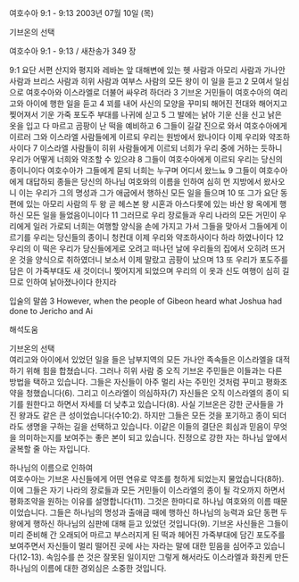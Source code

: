 여호수아 9:1 - 9:13 
2003년 07월 10일 (목)

기브온의 선택



여호수아 9:1 - 9:13 / 새찬송가 349 장


9:1 요단 서편 산지와 평지와 레바논 앞 대해변에 있는 헷 사람과 아모리 사람과 가나안 사람과 브리스 사람과 히위 사람과 여부스 사람의 모든 왕이 이 일을 듣고 2 모여서 일심으로 여호수아와 이스라엘로 더불어 싸우려 하더라 3 기브온 거민들이 여호수아의 여리고와 아이에 행한 일을 듣고 4 꾀를 내어 사신의 모양을 꾸미되 해어진 전대와 해어지고 찢어져서 기운 가죽 포도주 부대를 나귀에 싣고 5 그 발에는 낡아 기운 신을 신고 낡은 옷을 입고 다 마르고 곰팡이 난 떡을 예비하고 6 그들이 길갈 진으로 와서 여호수아에게 이르러 그와 이스라엘 사람들에게 이르되 우리는 원방에서 왔나이다 이제 우리와 약조하사이다 7 이스라엘 사람들이 히위 사람들에게 이르되 너희가 우리 중에 거하는 듯하니 우리가 어떻게 너희와 약조할 수 있으랴 8 그들이 여호수아에게 이르되 우리는 당신의 종이니이다 여호수아가 그들에게 묻되 너희는 누구며 어디서 왔느뇨 9 그들이 여호수아에게 대답하되 종들은 당신의 하나님 여호와의 이름을 인하여 심히 먼 지방에서 왔사오니 이는 우리가 그의 명성과 그가 애굽에서 행하신 모든 일을 들으며 10 또 그가 요단 동편에 있는 아모리 사람의 두 왕 곧 헤스본 왕 시혼과 아스다롯에 있는 바산 왕 옥에게 행하신 모든 일을 들었음이니이다 11 그러므로 우리 장로들과 우리 나라의 모든 거민이 우리에게 일러 가로되 너희는 여행할 양식을 손에 가지고 가서 그들을 맞아서 그들에게 이르기를 우리는 당신들의 종이니 청컨대 이제 우리와 약조하사이다 하라 하였나이다 12 우리의 이 떡은 우리가 당신들에게로 오려고 떠나던 날에 우리들의 집에서 오히려 뜨거운 것을 양식으로 취하였더니 보소서 이제 말랐고 곰팡이 났으며 13 또 우리가 포도주를 담은 이 가죽부대도 새 것이더니 찢어지게 되었으며 우리의 이 옷과 신도 여행이 심히 길므로 인하여 낡아졌나이다 한지라 

입술의 말씀 
3 However, when the people of Gibeon heard what Joshua had done to Jericho and Ai

해석도움





기브온의 선택  
여리고와 아이에서 있었던 일을 들은 남부지역의 모든 가나안 족속들은 이스라엘을 대적하기 위해 힘을 합쳤습니다. 그러나 히위 사람 중 오직 기브온 주민들은 이들과는 다른 방법을 택하고 있습니다. 그들은 자신들이 아주 멀리 사는 주민인 것처럼 꾸미고 평화조약을 청했습니다(6). 그리고 이스라엘이 의심하자(7) 자신들은 오직 이스라엘의 종이 되기를 원한다고 하면서 자세를 더 낮추고 있습니다(8). 사실 기브온은 강한 군사들을 가진 왕과도 같은 큰 성이었습니다(수10:2). 하지만 그들은 모든 것을 포기하고 종이 되더라도 생명을 구하는 길을 선택하고 있습니다. 이같은 이들의 결단은 회심과 믿음이 무엇을 의미하는지를 보여주는 좋은 본이 되고 있습니다. 진정으로 강한 자는 하나님 앞에서 굴복할 줄 아는 자입니다. 

하나님의 이름으로 인하여  
여호수아는 기브온 사신들에게 어떤 연유로 약조를 청하게 되었는지 물었습니다(8하). 이에 그들은 자기 나라의 장로들과 모든 거민들이 이스라엘의 종이 될 각오까지 하면서 평화조약을 원하는 이유를 설명합니다(11). 그것은 한마디로 하나님 여호와의 이름 때문이었습니다. 그들은 하나님의 명성과 출애굽 때에 행하신 하나님의 능력과 요단 동편 두 왕에게 행하신 하나님의 심판에 대해 듣고 있었던 것입니다(9). 기브온 사신들은 그들이 미리 준비해 간 오래되어 마르고 부스러지게 된 떡과 헤어진 가죽부대에 담긴 포도주를 보여주면서 자신들이 멀리 떨어진 곳에 사는 자라는 말에 대한 믿음을 심어주고 있습니다(12-13). 속임수를 쓴 것은 잘못된 일이지만 그렇게 해서라도 이스라엘과 화친케 만든 하나님의 이름에 대한 경외심은 소중한 것입니다.